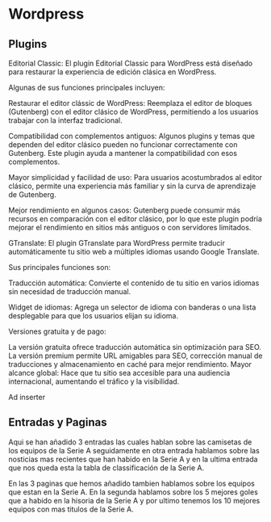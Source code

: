 # Wordpress
## Plugins
<p> Editorial Classic: El plugin Editorial Classic para WordPress está diseñado para restaurar la experiencia de edición clásica en WordPress. 
  
  Algunas de sus funciones principales incluyen:

Restaurar el editor clássic de WordPress: Reemplaza el editor de bloques (Gutenberg) con el editor clásico de WordPress, permitiendo a los usuarios trabajar con la interfaz tradicional.

Compatibilidad con complementos antiguos: Algunos plugins y temas que dependen del editor clásico pueden no funcionar correctamente con Gutenberg. Este plugin ayuda a mantener la compatibilidad con esos complementos.

Mayor simplicidad y facilidad de uso: Para usuarios acostumbrados al editor clásico, permite una experiencia más familiar y sin la curva de aprendizaje de Gutenberg.

Mejor rendimiento en algunos casos: Gutenberg puede consumir más recursos en comparación con el editor clásico, por lo que este plugin podría mejorar el rendimiento en sitios más antiguos o con servidores limitados. </p>

<p> GTranslate: El plugin GTranslate para WordPress permite traducir automáticamente tu sitio web a múltiples idiomas usando Google Translate. 
  
Sus principales funciones son:

Traducción automática: Convierte el contenido de tu sitio en varios idiomas sin necesidad de traducción manual.

Widget de idiomas: Agrega un selector de idioma con banderas o una lista desplegable para que los usuarios elijan su idioma.

Versiones gratuita y de pago:

La versión gratuita ofrece traducción automática sin optimización para SEO.
La versión premium permite URL amigables para SEO, corrección manual de traducciones y almacenamiento en caché para mejor rendimiento.
Mayor alcance global: Hace que tu sitio sea accesible para una audiencia internacional, aumentando el tráfico y la visibilidad. </p>


<p> Ad inserter </p>


## Entradas y Paginas

<p> Aqui se han añadido 3 entradas las cuales hablan sobre las camisetas de los equipos de la Serie A seguidamente en otra entrada hablamos sobre las nosticias mas recientes que han habido en la Serie A y en la ultima entrada que nos queda esta la tabla de classificación de la Serie A. </p>

<p> En las 3  paginas que hemos añadido tambien hablamos sobre los equipos que estan en la Serie A. En la segunda hablamos sobre los 5 mejores goles que a habido en la hisoria de la Serie A  y por ultimo tenemos los 10 mejores equipos con mas titulos de la Serie A.  </p>

